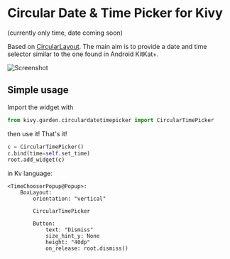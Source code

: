 Circular Date & Time Picker for Kivy
====================================

(currently only time, date coming soon)

Based on [CircularLayout](https://github.com/kivy-garden/garden.circularlayout).
The main aim is to provide a date and time selector similar to the
one found in Android KitKat+.

![Screenshot](screenshot.png)

Simple usage
------------

Import the widget with

```python
from kivy.garden.circulardatetimepicker import CircularTimePicker
```

then use it! That's it!

```python
c = CircularTimePicker()
c.bind(time=self.set_time)
root.add_widget(c)
```

in Kv language:

```
<TimeChooserPopup@Popup>:
    BoxLayout:
        orientation: "vertical"

        CircularTimePicker

        Button:
            text: "Dismiss"
            size_hint_y: None
            height: "40dp"
            on_release: root.dismiss()
```